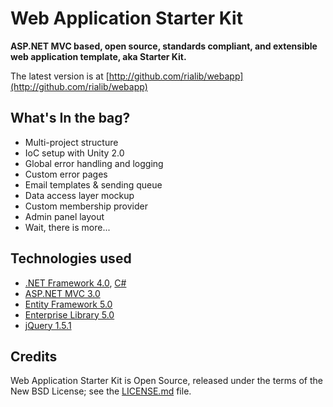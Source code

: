 ﻿Web Application Starter Kit
===========================

**ASP.NET MVC based, open source, standards compliant, and extensible web application template, aka Starter Kit.**

The latest version is at [http://github.com/rialib/webapp](http://github.com/rialib/webapp)

What's In the bag?
------------------

  * Multi-project structure
  * IoC setup with Unity 2.0
  * Global error handling and logging
  * Custom error pages
  * Email templates & sending queue
  * Data access layer mockup
  * Custom membership provider
  * Admin panel layout
  * Wait, there is more...

Technologies used
------------

 * [.NET Framework 4.0](http://msdn.microsoft.com/netframework), [C#](http://msdn.microsoft.com/vcsharp)
 * [ASP.NET MVC 3.0](http://www.asp.net/mvc)
 * [Entity Framework 5.0](http://msdn.microsoft.com/en-us/data/aa937723)
 * [Enterprise Library 5.0](http://msdn.microsoft.com/en-us/library/ff648951.aspx)
 * [jQuery 1.5.1](http://www.jquery.com)

Credits
-------

Web Application Starter Kit is Open Source, released under the terms of the New BSD License; see the [LICENSE.md](https://github.com/rialib/webapp/blob/master/LICENSE.md) file.